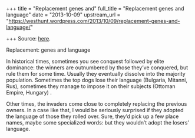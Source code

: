 +++
title = "Replacement genes and"
full_title = "Replacement genes and language"
date = "2013-10-09"
upstream_url = "https://westhunt.wordpress.com/2013/10/09/replacement-genes-and-language/"

+++
Source: [here](https://westhunt.wordpress.com/2013/10/09/replacement-genes-and-language/).

Replacement: genes and language

In historical times, sometimes you see conquest followed by elite
dominance: the winners are outnumbered by those they’ve conquered, but
rule them for some time. Usually they eventually dissolve into the
majority population. Sometimes the top dogs lose their language
(Bulgaria, Mitanni, Rus), sometimes they manage to impose it on their
subjects (Ottoman Empire, Hungary) .

Other times, the invaders come close to completely replacing the
previous owners. In a case like that, I would be seriously surprised if
they adopted the language of those they rolled over. Sure, they’d pick
up a few place names, maybe some specialized words: but they wouldn’t
adopt the losers’ language.

